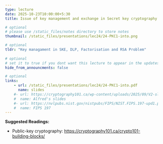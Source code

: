 ```yaml
---
type: lecture
date: 2025-10-23T10:00:00+5:30
title: Issue of key management and exchange in Secret key cryptography 

# optional
# please use /static_files/notes directory to store notes
thumbnail: /static_files/presentations/lec24/24-PKC1-into.png

# optional
tldr: "Key managament in SKE, DLP, Factorisation and RSA Problem"
  
# optional
# set it to true if you dont want this lecture to appear in the updates section
hide_from_announcments: false

# optional
links: 
    - url: /static_files/presentations/lec24/24-PKC1-into.pdf
      name: slides
    #- url: https://cryptography101.ca/wp-content/uploads/2025/09/V2-slides-Crypto101.pdf
    #  name: Alfred's slides
    #- url: https://nvlpubs.nist.gov/nistpubs/FIPS/NIST.FIPS.197-upd1.pdf
    #  name: FIPS 197
---
```

<!-- Other additional contents using markdown -->
**Suggested Readings:**

- Public-key cryptography: https://cryptography101.ca/crypto101-building-blocks/